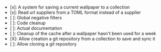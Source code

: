 - [x]: A system for saving a current wallpaper to a collection
- [x]: Read url suppliers from a TOML format instead of a supplier
- [ ]: Global negative filters
- [ ]: Code cleanup
- [ ]: Actual documentation
- [ ]: Cleanup of the cache after a wallpaper hasn't been used for a week
- [X]: Allow creation a git repository from a collection to save and sync it
- [ ]: Allow cloning a git repository